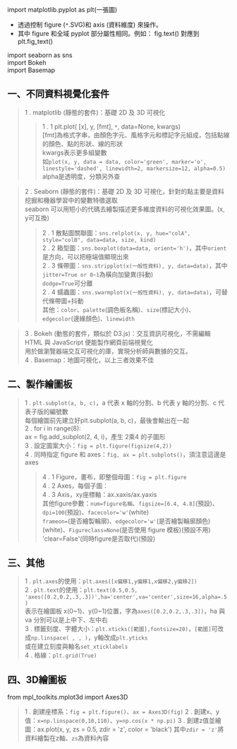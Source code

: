 import matplotlib.pyplot as plt(一張圖)<br>
* 透過控制 figure (`*`.SVG)和 axis (資料維度) 來操作。<br>
* 其中 figure 和全域 pyplot 部分屬性相同。例如： fig.text() 對應到 plt.fig_text()<br>

import seaborn as sns<br>
import Bokeh<br>
import Basemap<br>
## 一、不同資料視覺化套件
> 1 . matplotlib (靜態的套件)：基礎 2D 及 3D 可視化<br>
>> 1 . 1 plt.plot( [x], y, [fmt], `*`, data=None, kwargs)<br>
>> [fmt]為格式字串，由顏色字元、風格字元和標記字元組成，包括點線的顏色、點的形狀、線的形狀<br>
>> kwargs表示更多組變數<br>
>> 如`plot(x, y, data = data, color='green', marker='o', linestyle='dashed', linewidth=2, markersize=12, alpha=0.5)`<br>
>> alpha是透明度，分類另外查<br>

> 2 . Seaborn (靜態的套件)：基礎 2D 及 3D 可視化，針對的點主要是資料挖掘和機器學習中的變數特徵選取<br>
> seaborn 可以用短小的代碼去繪製描述更多維度資料的可視化效果圖。(x, y可互換)<br>
>> 2 . 1 散點圖關聯圖：`sns.relplot(x, y, hue="colA", style="colB", data=data, size, kind)`<br>
>> 2 . 2 箱型圖：`sns.boxplot(data=data, orient='h')`，其中`orient`是方向，可以把極端值顯現出來<br>
>> 2 . 3 條帶圖：`sns.stripplot(x(一般性資料), y, data=data)`，其中`jitter=True or 0~1`為橫向加變異(抖動)<br>
>> `dodge=True`可分離<br>
>> 2 . 4 蠕蟲圖：`sns.swarmplot(x(一般性資料), y, data=data)`，可替代條帶圖+抖動<br>
>> 其他：`color`、`palette`(調色板名稱)、`size`(標記大小)、`edgecolor`(邊緣顏色)、`linewidth`

> 3 . Bokeh (動態的套件，類似於 D3.js)：交互資訊可視化，不需編輯 HTML 與 JavaScript 便能製作網頁前端視覺化<br>
> 用於做瀏覽器端交互可視化的庫，實現分析師與數據的交互。<br>
> 4 . Basemap：地圖可視化，以上三者效果不佳<br>

## 二、製作繪圖板
> 1 . `plt.subplot(a, b, c)`，a 代表 x 軸的分割、b 代表 y 軸的分割、c 代表子版的編號數<br>
> 每個繪圖前先建立好plt.subplot(a, b, c)，最後會輸出在一起<br>
> 2 . for i in range(8):<br>
> ax = fig.add_subplot(2, 4, i)，產生 2乘4 的子圖形<br>
> 3 . 設定圖案大小：`fig = plt.figure(figsize(4,2))`<br>
> 4 . 同時指定 figure 和 axes：`fig, ax = plt.subplots()`，須注意這邊是axes<br>
>> 4 . 1 Figure，畫布，即整個母圖：`fig = plt.figure`<br>
>> 4 . 2 Axes，每個子圖：<br>
>> 4 . 3 Axis，xy座標軸：ax.xaxis/ax.yaxis<br>
>> 其他figure參數：`num=figure名稱`、`figsize=[6.4, 4.8]`(預設)、`dpi=100`(預設)、`facecolor='w'`(white)<br>
>> `frameon=`(是否繪製輪廓)、`edgecolor='w'`(是否繪製輪廓顏色)(white)、`Figureclass=None`(是否使用 figure 模板)(預設不用)<br>
>> 'clear=False'(同時figure是否取代)(預設)
>> 

## 三、其他
> 1 . `plt.axes`的使用：`plt.axes([x偏移1,y偏移1,x偏移2,y偏移2])`<br>
> 2 . `plt.text`的使用：`plt.text(0.5,0.5, 'axes([0.2,0.2,.3,.3])',ha='center',va='center',size=16,alpha=.5)`<br>
> 表示在繪圖板 x(0~1)、y(0~1)位置，字為`axes([0.2,0.2,.3,.3])`，ha 與 va 分別可以是上中下、左中右<br>
> 3 . 標籤刻度、字體大小：`plt.xticks([範圍],fontsize=20)`，`[範圍]`可改成`np.linspace( , , )`，y軸改成`plt.yticks`<br>
> 或在建立刻度與軸名`set_xticklabels`<br>
> 4 . 格線：`plt.grid(True)`<br>

## 四、3D繪圖板
from mpl_toolkits.mplot3d import Axes3D
> 1 . 創建座標系：`fig = plt.figure()`、`ax = Axes3D(fig)`
> 2 . 創建x、y值：`x=np.linspace(0,10,110)`、`y=np.cos(x * np.pi)`
> 3 . 創建z值並繪圖：ax.plot(x, y, zs = 0.5, zdir = 'z', color = 'black')
> 其中`zdir = 'z'`將資料繪製在z軸、`zs`為資料內容
> 

